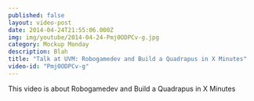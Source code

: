 ```yaml
---
published: false
layout: video-post
date: 2014-04-24T21:55:06.000Z
img: img/youtube/2014-04-24-Pmj0ODPCv-g.jpg
category: Mockup Monday
description: Blah
title: "Talk at UVM: Robogamedev and Build a Quadrapus in X Minutes"
video-id: "Pmj0ODPCv-g"
---
```

This video is about Robogamedev and Build a Quadrapus in X Minutes
